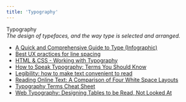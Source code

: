 ```yaml
---
title: 'Typography'
---
```


Typography  
_The design of typefaces, and the way type is selected and arranged._

*   [A Quick and Comprehensive Guide to Type (Infographic)](http://designify.me/wp-content/uploads/infographic-typography-guide.png)  
*   [Best UX practices for line spacing](https://www.justinmind.com/blog/best-ux-practices-for-line-spacing/)  
*   [HTML & CSS - Working with Typography](http://learn.shayhowe.com/html-css/working-with-typography/)  
*   [How to Speak Typography: Terms You Should Know](https://creativemarket.com/blog/2015/12/28/how-to-speak-typography-terms-you-should-know)  
*   [Legibility: how to make text convenient to read](https://uxdesign.cc/legibility-how-to-make-text-convenient-to-read-7f96b84bd8af)  
*   [Reading Online Text: A Comparison of Four White Space Layouts](http://citeseerx.ist.psu.edu/viewdoc/download?doi=10.1.1.556.404&rep=rep1&type=pdf)  
*   [Typography Terms Cheat Sheet](https://www.nngroup.com/articles/typography-terms-ux/)  
*   [Web Typography: Designing Tables to be Read, Not Looked At](https://alistapart.com/article/web-typography-tables)  
